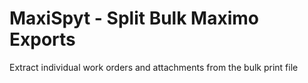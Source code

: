 # MaxiSpyt - Split Bulk Maximo Exports 
Extract individual work orders and attachments from the bulk print file

